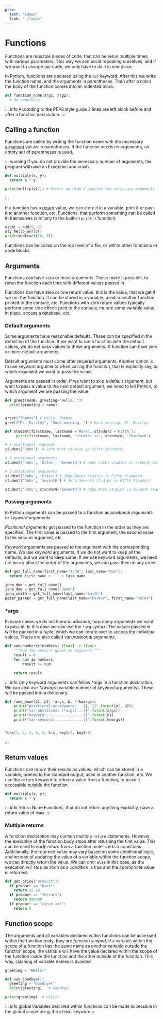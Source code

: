 ```yaml
---
prev:
  text: "Loops"
  link: "./loops"
---
```


# Functions

Functions are reusable pieces of code, that can be rerun multiple times, with various parameters. This way we can avoid repeating ourselves, and if we want to change our code, we only have to do it in one place.

In Python, functions are declared using the `def` keyword. After this we write the function name, and the arguments in parentheses. Then after a colon the body of the function comes into an indented block.

```python
def function_name(arg1, arg2):
  # do something
```

::: info
According to the PEP8 style guide 2 lines are left blank before and after a function declaration.
:::

## Calling a function

Functions are called by writing the function name with the necessary [argument](#arguments) values in parentheses. If the function needs no arguments, an empty set of parentheses is used.

::: warning
If you do not provide the necessary number of arguments, the program will raise an Exception and crash.

```python
def multiply(x, y):
  return x * y

print(multiply(7)) # Error: we didn't provide the necessary arguments
```

:::

If a function has a [return](#return-values) value, we can store it in a variable, print it or pass it to another function, etc. Functions, that perform something can be called in themselves (similarly to the built-in `print()` function).

```python
eight = add(5, 3)
say_hello_world()
print(subtract(10, 3))
```

Functions can be called on the top level of a file, or within other functions or code blocks.

## Arguments

Functions can have zero or more arguments. These make it possible, to rerun the function each time with different values passed in.

Functions can have zero or one return value: this is the value, that we get if we run the function. It can be stored in a variable, used in another function, printed to the console, etc. Functions with zero return values typically perform some side effect: print to the console, mutate some variable value in place, access a database, etc.

### Default arguments

Some arguments have reasonable defaults. These can be specified in the definition of the function. If we want to run a function with the default values, we do not pass values to these arguments. A function can have zero or more default arguments.

Default arguments must come after required arguments. Another option is to use keyword arguments when calling the function, that is explicitly say, to which argument we want to pass the value.

Arguments are passed in order. If we want to skip a default argument, but want to pass a value to the next default argument, we need to tell Python, to which argument we are passing the value.

```python
def greet(name, greeting="Hello, "):
  print(greeting + name)


greet("Thomas") # Hello, Thomas
greet("Mr. Dursley", "Good morning, ") # Good morning, Mr. Dursley

def student(firstname, lastname ='Mark', standard ='Fifth'):
     print(firstname, lastname, 'studies in', standard, 'Standard')

# 1 positional argument
student('John')  # John Mark studies in Fifth Standard

# 3 positional arguments
student('John', 'Gates', 'Seventh') # John Gates studies in Seventh Standard

# 2 positional arguments
student('John', 'Gates') # John Gates studies in Fifth Standard
student('John', 'Seventh') # John Seventh studies in Fifth Standard

student('John', standard='Seventh') # John Mark studies in Seventh Standard
```

### Passing arguments

In Python arguments can be passed to a function as _positional arguments_ or _keyword arguments_.

_Positional arguments_ get passed to the function in the order as they are specified. The first value is passed to the first argument, the second value to the second argument, etc.

_Keyword arguments_ are passed to the argument with the corresponding name. We use keyword arguments, if we do not want to keep all the defaults, but we want to keep some. If we use keyword arguments, we need not worry about the order of the arguments, we can pass them in any order.

```python
def get_full_name(first_name="John", last_name="Doe"):
  return first_name + ' ' + last_name

john_doe = get_full_name()
jane_doe = get_full_name("Jane")
john_smith = get_full_name(last_name="Smith")
peter_parker = get_full_name(last_name="Parker", first_name="Peter")
```

### \*args

In some cases we do not know in advance, how many arguments we want to pass in. In this case we can use the `*arg` syntax. The values passed in will be packed in a _tuple_, which we can iterate over to access the individual values. These are also called _var-positional_ arguments.

```python
def sum_numbers(*numbers: float) -> float:
    """Sum the numbers given as argument."""
    result = 0
    for num in numbers:
        result += num

    return result
```

::: info
Only keyword arguments can follow \*args in a function declaration. We can also use _\*kwargs_ (variable number of keyword arguments). These will be packed into a dictionary.

```python
def func_name(p1, p2, *args, k, **kwargs):
    print("positional-or-keyword:...{}, {}".format(p1, p2))
    print("var-positional (*args):..{}".format(args))
    print("keyword:.................{}".format(k))
    print("var-keyword:.............{}".format(kwargs))


func(1, 2, 3, 4, 5, k=6, key1=7, key2=8)
```

:::

## Return values

Functions can return their results as values, which can be stored in a variable, printed to the standard output, used in another function, etc. We use the `return` keyword to return a value from a function, to make it accessible outside the function.

```python
def multiply(x, y):
  return x * y
```

::: info return None
Functions, that do not return anything explicitly, have a return value of `None`.
:::

### Multiple returns

A function declaration may contain multiple `return` statements. However, the execution of the function body stops after returning the first value. This can be used to _early return_ from a function under certain conditions. Additionally, the returned value may vary based on some conditional logic, and instead of updating the value of a variable within the function scope, we can directly return the value. We can omit `else` in this case, as the execution will stop as soon as a condition is true and the appropriate value is returned.

```python
def get_price("product"):
  if product == "book":
    return 12.99
  if product == "ferrari":
    return 400000
  if product == "clean air":
    return 0
```

## Function scope

The arguments and all variables declared within functions can be accessed within the function body, they are _function scoped_. If a variable within the scope of a function has the same name as another variable outside the function scope, the variable will have the value declared within the scope of the function inside the function and the other outside of the function. This way, clashing of variable names is avoided

```python
greeting = "Hello!"

def say_goodbye():
  greeting = "Goodbye!"
  print(greeting)   # Goodbye!

print(greeting)  # Hello!
```

::: info global
Variables declared within functions can be made accessible in the global scope using the `global` keyword
:::
